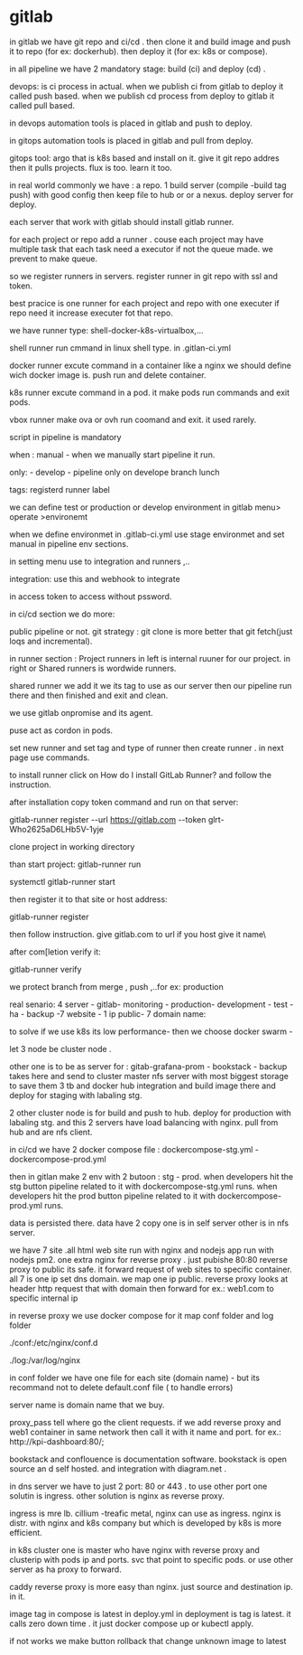 


# gitlab



in gitlab we have git repo and ci/cd . then clone it and build image and push it to repo (for ex: dockerhub). then deploy it (for ex: k8s or compose).



in all pipeline we have 2 mandatory stage: build (ci) and deploy (cd) .


devops: is ci process in actual. when we publish ci from gitlab to deploy it called push based. when we publish cd process from deploy to gitlab it called pull based. 

in devops automation tools is placed in gitlab and push to deploy.

in gitops automation tools is placed in gitlab and pull from deploy.

gitops tool: argo that is k8s based and install on it. give it git repo addres then it pulls projects. flux is too. learn it too.



in real world commonly we have : a repo. 1 build server (compile -build tag push) with good config then keep file to hub or or a nexus. deploy server for deploy.

each server that work with gitlab should install gitlab runner.

for each project or repo add a runner . couse each project may have multiple task that each task need a executor if not the queue made. we prevent to make queue.

so we register runners in servers. register runner in  git repo with ssl and token.


best pracice is one runner for each project and repo with one executer if repo need it increase executer fot that repo. 

we have runner type: shell-docker-k8s-virtualbox,...


shell runner run cmmand in linux shell type. in .gitlan-ci.yml

docker runner excute command in a container like a nginx we should define wich docker image is. push run and delete container.

k8s runner excute command in a pod. it make pods run commands and exit pods.

vbox runner make ova or ovh run coomand and exit. it used rarely.


script in pipeline is mandatory

when : manual - when we manually start pipeline it run.

only: - develop    - pipeline only on develope branch lunch

tags:   registerd runner label



we can define test or production or develop environment in gitlab menu> operate >environemt


when we define environmet  in .gitlab-ci.yml use stage environmet and set manual in pipeline env sections.


in setting menu use to integration and runners ,..


integration: use this and webhook to integrate


in access token to access without pssword.


in ci/cd section we do more:

public pipeline or not. git strategy : git clone is more better that git fetch(just loqs and incremental).

in runner section :  Project runners in left is internal ruuner for our project. in right or  Shared runners  is wordwide runners.


shared runner we add it we its tag to use as our server then our pipeline run there and then finished and exit and clean. 

we use gitlab onpromise and its agent.



puse act as cordon in pods. 

set new runner and set tag and type of runner then create runner . in next page use commands.


to install runner click on  How do I install GitLab Runner?   and follow the instruction.


after installation copy token command and run on that server:

gitlab-runner register  --url https://gitlab.com  --token glrt-Who2625aD6LHb5V-1yje



clone project in working directory


than start project: gitlab-runner run

systemctl gitlab-runner start


then register it to that site or host address:


gitlab-runner register


then follow instruction. give gitlab.com to url if you host give it name\

after com[letion verify it:

gitlab-runner verify


we protect branch from merge , push ,..for ex: production



real senario: 4 server - gitlab- monitoring - production- development - test - ha - backup -7 website - 1 ip public- 7 domain name:

to solve if we use k8s its low performance- then we choose docker swarm - 

let 3 node be cluster node . 

other one is to be as server for : gitab-grafana-prom - bookstack - backup takes here and send to cluster master nfs server with most biggest storage to save them 3 tb and docker hub integration and build image there and deploy for staging with labaling stg.

2 other cluster node is for build and push to hub. deploy for production with labaling stg. and this 2 servers have load balancing with nginx. pull from hub and are nfs client. 

in ci/cd we have 2 docker compose file : dockercompose-stg.yml  - dockercompose-prod.yml

then in gitlan make 2 env with 2 butoon : stg - prod. when developers hit the stg button pipeline related to it with dockercompose-stg.yml runs. when developers hit the prod button  pipeline related to it with dockercompose-prod.yml runs.

data is persisted there. data have 2 copy one is in self server other is in nfs server.

we have 7 site .all html web site run with nginx and nodejs app run with nodejs pm2. one extra nginx for reverse proxy . just pubishe 80:80 reverse proxy to public its safe. it forward request of web sites to specific container. all 7 is one ip set dns domain. we map one ip public. reverse proxy looks at header http request that with domain then forward for ex.: web1.com to specific internal ip 

in reverse proxy we use docker compose for it map conf folder and log folder 

./conf:/etc/nginx/conf.d

./log:/var/log/nginx

in conf folder we have one file for each site (domain name) - but its recommand not to delete default.conf file ( to handle errors)

server name is domain name that we buy. 

proxy_pass tell where go the client requests. if we add reverse proxy and web1 container in same network then call it with it name and port. for ex.: http://kpi-dashboard:80/; 







bookstack and conflouence is documentation software. bookstack is open source an d self hosted. and integration with diagram.net . 



in dns server we have to just 2 port: 80 or 443 . to use other port one solutin is ingress. other solution is nginx as reverse proxy.


ingress is mre lb. cillium -treafic metal, nginx can use as ingress. nginx is distr. with nginx and k8s company but which is developed by k8s  is more efficient.


in k8s cluster one is master who have nginx with reverse proxy and clusterip with pods ip and ports. svc that point to specific pods. or use other server as ha proxy to forward.


caddy reverse proxy is more easy than nginx. just source and destination ip. in it.


image tag in compose is latest in deploy.yml in deployment is tag is latest.  it calls zero down time . it just docker compose up or kubectl apply.

if not works we make button rollback that change unknown image to latest













